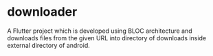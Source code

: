 # downloader

A Flutter project which is developed using BLOC architecture and downloads files from 
the given URL into directory of downloads inside external directory of android.


